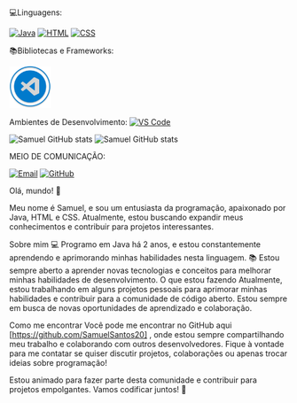 💻Linguagens:


 [![Java](https://img.shields.io/badge/Java-orange?style=for-the-badge&logo=java)](https://www.java.com/)
[![HTML](https://img.shields.io/badge/HTML5-E34F26?style=for-the-badge&logo=html5&logoColor=white)](https://developer.mozilla.org/en-US/docs/Web/Guide/HTML/HTML5)
[![CSS](https://img.shields.io/badge/CSS3-1572B6?style=for-the-badge&logo=css3&logoColor=white)](https://developer.mozilla.org/en-US/docs/Web/CSS)

📚Bibliotecas e Frameworks:

<img width="75px" src="https://github.com/Pedro-Murilo/icons-for-readme/blob/main/.github/vscode-icon.svg" alt="VSCode Icon" />

Ambientes de Desenvolvimento:
[![VS Code](https://img.shields.io/badge/VS%20Code-007ACC?style=for-the-badge&logo=visual-studio-code&logoColor=white)](https://code.visualstudio.com/)



![Samuel GitHub stats](https://github-readme-stats.vercel.app/api?username=SamuelSantos20&show_icons=true&theme=aura)     ![Samuel GitHub stats](https://github-readme-stats.vercel.app/api/top-langs/?username=SamuelSantos20&layout=compact&theme=vision-friendly-dark)

MEIO DE COMUNICAÇÃO:

[![Email](https://img.shields.io/badge/Email-blue?style=for-the-badge&logo=gmail)](mailto:samuelfamilia377@gmail.com)  [![GitHub](https://img.shields.io/badge/GitHub-181717?style=for-the-badge&logo=github&logoColor=white)](https://github.com/SamuelSantos20)








Olá, mundo! 👋

Meu nome é Samuel, e sou um entusiasta da programação, apaixonado por Java, HTML e CSS. Atualmente, estou buscando expandir meus conhecimentos e contribuir para projetos interessantes.


Sobre mim
💻 Programo em Java há 2 anos, e estou constantemente aprendendo e aprimorando minhas habilidades nesta linguagem.
📚 Estou sempre aberto a aprender novas tecnologias e conceitos para melhorar minhas habilidades de desenvolvimento.
O que estou fazendo
Atualmente, estou trabalhando em alguns projetos pessoais para aprimorar minhas habilidades e contribuir para a comunidade de código aberto. Estou sempre em busca de novas oportunidades de aprendizado e colaboração.

Como me encontrar
Você pode me encontrar no GitHub aqui [https://github.com/SamuelSantos20] , onde estou sempre compartilhando meu trabalho e colaborando com outros desenvolvedores. Fique à vontade para me contatar se quiser discutir projetos, colaborações ou apenas trocar ideias sobre programação!

Estou animado para fazer parte desta comunidade e contribuir para projetos empolgantes. Vamos codificar juntos! 🚀



